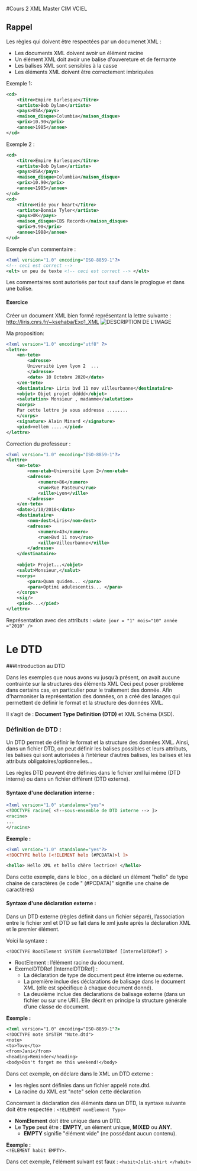 #Cours 2 XML Master CIM VCIEL

## Rappel 
Les règles qui doivent être respectées par un documenet XML :
  * Les documents XML doivent avoir un élément racine
  * Un élément XML doit avoir une balise d'ouvereture et de fermante
  * Les balises XML sont sensibles à la casse
  * Les éléments XML doivent être correctement imbriquées
    
Exemple 1: 

```xml
<cd>
    <titre>Empire Burlesque</Titre>
    <artiste>Bob Dylan</artiste>
    <pays>USA</pays>
    <maison_disque>Columbia</maison_disque> 
    <prix>10.90</prix>
    <annee>1985</annee>
</cd>

```
Exemple 2 :

```xml
<cd>
    <titre>Empire Burlesque</titre>
    <artiste>Bob Dylan</artiste>
    <pays>USA</pays>
    <maison_disque>Columbia</maison_disque>
    <prix>10.90</prix>
    <annee>1985</annee>
</cd>
<cd>
    <Titre>Hide your heart</Titre>
    <artiste>Bonnie Tyler</artiste>
    <pays>UK</pays>
    <maison_disque>CBS Records</maison_disque>
    <prix>9.90</prix>
    <annee>1988</annee>
</cd>

```
Exemple d'un commentaire :
```xml
<?xml version="1.0" encoding="ISO-8859-1"?>
<!-- ceci est correct -->
<elt> un peu de texte <!-- ceci est correct --> </elt>

```
Les commentaires sont autorisés par tout sauf dans le proglogue et dans une balise.


#### Exercice
Créer un document XML bien formé représentant la lettre suivante : http://liris.cnrs.fr/~ksehaba/Exo1_XML
![DESCRIPTION DE L'IMAGE](http://liris.cnrs.fr/~ksehaba/Exo1_XML)

Ma proposition:
```xml
<?xml version="1.0" encoding="utf8" ?>
<lettre>
    <en-tete>
        <adresse>
        Université Lyon lyon 2  ...
        </adresse>
        <date> 10 Octobre 2020</date>
    </en-tete>
    <destinataire> Liris bvd 11 nov villeurbanne</destinataire>
    <objet> Objet projet ddddd</objet>
    <salutation> Monsieur , madamme</salutation>
    <corps>
    Par cette lettre je vous addresse ........
    </corps>
    <signature> Alain Minard </signature>
    <pied>vellem .....</pied>
</lettre>
```

Correction du professeur :
```xml
<?xml version="1.0" encoding="ISO-8859-1"?>
<lettre> 
    <en-tete>
        <nom-etab>Université Lyon 2</nom-etab> 
        <adresse>
            <numero>86</numero> 
            <rue>Rue Pasteur</rue> 
            <ville>Lyon</ville>
        </adresse> 
    </en-tete>
    <date>1/10/2010</date>
    <destinataire> 
        <nom-dest>Liris</nom-dest> 
        <adresse>
            <numero>43</numero> 
            <rue>Bvd 11 nov</rue>
            <ville>Villeurbanne</ville>
        </adresse>
    </destinataire>
    
    <objet> Projet...</objet> 
    <salut>Monsieur,</salut> 
    <corps>
        <para>Quam quidem... </para>
        <para>Optimi adulescentis... </para> 
    </corps>
    <sig/>
    <pied>...</pied> 
</lettre>
```
Représentation avec des attributs : 
`<date jour = "1" mois="10" année ="2010" />`

# Le DTD
###Introduction au DTD

Dans les exemples que nous avons vu jusqu’à présent,
on avait aucune contrainte sur la structures des éléments XML
Ceci peut poser problème dans certains cas, en particulier pour le traitement des donnée. 
Afin d'harmoniser la représentation des données,
on a créé des lanages qui permettent de définir le format et la structure des données XML. 

Il s’agit de : **Document Type Definition (DTD)** et XML Schéma (XSD).

### Définition de DTD : 
Un DTD permet de définir le format et la structure des données XML.
Ainsi, dans un fichier DTD, on peut définir les balises possibles et leurs attributs,
les balises qui sont autorisées à l’intérieur d’autres balises,
les balises et les attributs obligatoires/optionnelles...

Les règles DTD peuvent être définies dans le fichier xml lui même (DTD interne) 
ou dans un fichier différent (DTD externe).

#### Syntaxe d'une déclaration interne :
```xml
<?xml version="1.0" standalone="yes">
<!DOCTYPE racine[ <!--sous-ensemble de DTD interne --> ]>
<racine> 
... 
</racine>
```

**Exemple :** 

```xml
<?xml version="1.0" standalone="yes"?> 
<!DOCTYPE hello [<!ELEMENT helo (#PCDATA)>l ]>

<hello> Hello XML et hello chère lectrice! </hello>

```

Dans cette exemple, dans le bloc <!DOCTYPE ....>, 
on a déclaré un élément "hello" de type chaine de caractères 
(le code " (#PCDATA)" signifie une chaine de caractères)

#### Syntaxe d'une déclaration externe : 
Dans un DTD externe (règles définit dans un fichier séparé), 
l’association entre le fichier xml et DTD se fait dans le xml juste après la déclaration XML 
et le premier élément.

Voici la syntaxe :
```dtd
<!DOCTYPE RootElement SYSTEM ExernelDTDRef [InternelDTDRef] >
```

- RootElement : l’élément racine du document.
- ExernelDTDRef [InternelDTDRef] : 
  * La déclaration de type de document peut être interne ou externe. 
  * La première inclue des déclarations de balisage dans le document XML (elle est spécifique à chaque document donné).
  * La deuxième inclue des déclarations de balisage externe (dans un fichier ou sur une URI). 
  Elle décrit en principe la structure générale d’une classe de document.

**Exemple :**
```dtd
<?xml version="1.0" encoding="ISO-8859-1"?>
<!DOCTYPE note SYSTEM "Note.dtd">
<note>
<to>Tove</to>
<from>Jani</from>
<heading>Reminder</heading>
<body>Don't forget me this weekend!</body> 
```

Dans cet exemple, on déclare dans le XML un DTD externe : 
 - les règles sont définies dans un fichier appelé note.dtd. 
 - La racine du XML est "note" selon cette déclaration 

Concernant la déclaration des éléments dans un DTD, 
la syntaxe suivante doit être respectée : `<!ELEMENT nomElement Type>`

- **NomElement** doit être unique dans un DTD. 
- Le **Type** peut être : **EMPTY**, un élément unique, **MIXED** ou **ANY**. 
  * **EMPTY** signifie "élément vide" (ne possédant aucun contenu).

**Exemple :**  
`<!ELEMENT habit EMPTY>.`

Dans cet exemple, l'élément suivant est faux : `<habit>Jolit-shirt </habit>`